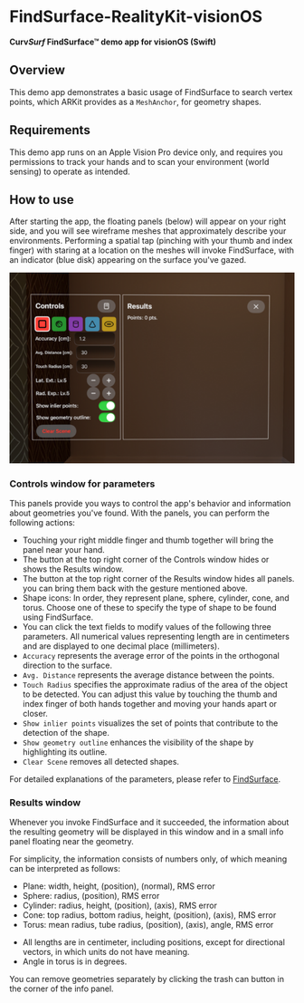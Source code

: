 # FindSurface-RealityKit-visionOS

**Curv*Surf* FindSurface™ demo app for visionOS (Swift)**

## Overview

This demo app demonstrates a basic usage of FindSurface to search vertex points, which ARKit provides as a `MeshAnchor`, for geometry shapes.

## Requirements

This demo app runs on an Apple Vision Pro device only, and requires you permissions to track your hands and to scan your environment (world sensing) to operate as intended.

## How to use

After starting the app, the floating panels (below) will appear on your right side, and you will see wireframe meshes that approximately describe your environments. Performing a spatial tap (pinching with your thumb and index finger) with staring at a location on the meshes will invoke FindSurface, with an indicator (blue disk) appearing on the surface you've gazed.

![panels](images/panels.png)

### Controls window for parameters

This panels provide you ways to control the app's behavior and information about geometries you've found. With the panels, you can perform the following actions:

- Touching your right middle finger and thumb together will bring the panel near your hand.
- The button at the top right corner of the Controls window hides or shows the Results window.
- The button at the top right corner of the Results window hides all panels. you can bring them back with the gesture mentioned above.
- Shape icons: In order, they represent plane, sphere, cylinder, cone, and torus. Choose one of these to specify the type of shape to be found using FindSurface.
- You can click the text fields to modify values of the following three parameters. All numerical values representing length are in centimeters and are displayed to one decimal place (millimeters).
- `Accuracy` represents the average error of the points in the orthogonal direction to the surface.
- `Avg. Distance` represents the average distance between the points.
- `Touch Radius` specifies the approximate radius of the area of the object to be detected. You can adjust this value by touching the thumb and index finger of both hands together and moving your hands apart or closer.
- `Show inlier points` visualizes the set of points that contribute to the detection of the shape.
- `Show geometry outline` enhances the visibility of the shape by highlighting its outline.
- `Clear Scene` removes all detected shapes.

For detailed explanations of the parameters, please refer to [FindSurface](https://github.com/CurvSurf/FindSurface#how-does-it-work).

### Results window

Whenever you invoke FindSurface and it succeeded, the information about the resulting geometry will be displayed in this window and in a small info panel floating near the geometry.

For simplicity, the information consists of numbers only, of which meaning can be interpreted as follows:

- Plane: width, height, (position), (normal), RMS error
- Sphere: radius, (position), RMS error
- Cylinder: radius, height, (position), (axis), RMS error
- Cone: top radius, bottom radius, height, (position), (axis), RMS error
- Torus: mean radius, tube radius, (position), (axis), angle, RMS error

* All lengths are in centimeter, including positions, except for directional vectors, in which units do not have meaning.
* Angle in torus is in degrees.

You can remove geometries separately by clicking the trash can button in the corner of the info panel. 
